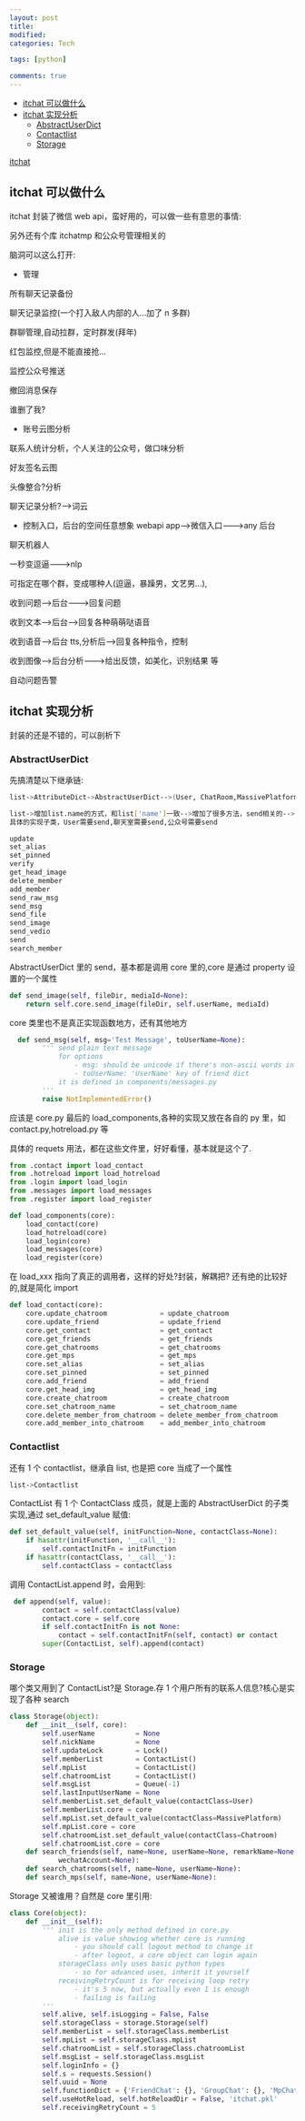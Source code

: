 ```yaml
---
layout: post
title:
modified:
categories: Tech

tags: [python]

comments: true
---
```


<!-- TOC -->

- [itchat 可以做什么](#itchat-可以做什么)
- [itchat 实现分析](#itchat-实现分析)
  - [AbstractUserDict](#AbstractUserDict)
  - [Contactlist](#Contactlist)
  - [Storage](#Storage)

<!-- /TOC -->

[itchat](https://itchat.readthedocs.io/zh/latest/)

## itchat 可以做什么

itchat 封装了微信 web api，蛮好用的，可以做一些有意思的事情:

另外还有个库 itchatmp 和公众号管理相关的

脑洞可以这么打开:

- 管理

所有聊天记录备份

聊天记录监控(一个打入敌人内部的人...加了 n 多群)

群聊管理,自动拉群，定时群发(拜年)

红包监控,但是不能直接抢...

监控公众号推送

撤回消息保存

谁删了我?

- 账号云图分析

联系人统计分析，个人关注的公众号，做口味分析

好友签名云图

头像整合?分析

聊天记录分析?-->词云

- 控制入口，后台的空间任意想象
  webapi app-->微信入口--->any 后台

聊天机器人

一秒变逗逼--->nlp

可指定在哪个群，变成哪种人(逗逼，暴躁男，文艺男...),

收到问题-->后台--->回复问题

收到文本-->后台-->回复各种萌萌哒语音

收到语音-->后台 tts,分析后-->回复各种指令，控制

收到图像-->后台分析--->给出反馈，如美化，识别结果 等

自动问题告警

## itchat 实现分析

封装的还是不错的，可以剖析下

### AbstractUserDict

先搞清楚以下继承链:

```sh
list->AttributeDict->AbstractUserDict-->(User, ChatRoom,MassivePlatform)

list->增加list.name的方式，和list['name']一致-->增加了很多方法，send相关的-->
具体的实现子类，User需要send,聊天室需要send,公众号需要send

update
set_alias
set_pinned
verify
get_head_image
delete_member
add_member
send_raw_msg
send_msg
send_file
send_image
send_vedio
send
search_member
```

AbstractUserDict 里的 send，基本都是调用 core 里的,core 是通过 property 设置的一个属性

```py
def send_image(self, fileDir, mediaId=None):
    return self.core.send_image(fileDir, self.userName, mediaId)
```

core 类里也不是真正实现函数地方，还有其他地方

```py
  def send_msg(self, msg='Test Message', toUserName=None):
        ''' send plain text message
            for options
                - msg: should be unicode if there's non-ascii words in msg
                - toUserName: 'UserName' key of friend dict
            it is defined in components/messages.py
        '''
        raise NotImplementedError()
```

应该是 core.py 最后的 load_components,各种的实现又放在各自的 py 里，如 contact.py,hotreload.py 等

具体的 requets 用法，都在这些文件里，好好看懂，基本就是这个了.

```py
from .contact import load_contact
from .hotreload import load_hotreload
from .login import load_login
from .messages import load_messages
from .register import load_register

def load_components(core):
    load_contact(core)
    load_hotreload(core)
    load_login(core)
    load_messages(core)
    load_register(core)
```

在 load_xxx 指向了真正的调用者，这样的好处?封装，解耦把? 还有绝的比较好的,就是简化 import

```py
def load_contact(core):
    core.update_chatroom             = update_chatroom
    core.update_friend               = update_friend
    core.get_contact                 = get_contact
    core.get_friends                 = get_friends
    core.get_chatrooms               = get_chatrooms
    core.get_mps                     = get_mps
    core.set_alias                   = set_alias
    core.set_pinned                  = set_pinned
    core.add_friend                  = add_friend
    core.get_head_img                = get_head_img
    core.create_chatroom             = create_chatroom
    core.set_chatroom_name           = set_chatroom_name
    core.delete_member_from_chatroom = delete_member_from_chatroom
    core.add_member_into_chatroom    = add_member_into_chatroom
```

### Contactlist

还有 1 个 contactlist，继承自 list, 也是把 core 当成了一个属性

```sh
list->Contactlist
```

ContactList 有 1 个 ContactClass 成员，就是上面的 AbstractUserDict 的子类实现,通过 set_default_value 赋值:

```py
def set_default_value(self, initFunction=None, contactClass=None):
    if hasattr(initFunction, '__call__'):
        self.contactInitFn = initFunction
    if hasattr(contactClass, '__call__'):
        self.contactClass = contactClass

```

调用 ContactList.append 时，会用到:

```py
 def append(self, value):
        contact = self.contactClass(value)
        contact.core = self.core
        if self.contactInitFn is not None:
            contact = self.contactInitFn(self, contact) or contact
        super(ContactList, self).append(contact)

```

### Storage

哪个类又用到了 ContactList?是 Storage.存 1 个用户所有的联系人信息?核心是实现了各种 search

```py
class Storage(object):
    def __init__(self, core):
        self.userName          = None
        self.nickName          = None
        self.updateLock        = Lock()
        self.memberList        = ContactList()
        self.mpList            = ContactList()
        self.chatroomList      = ContactList()
        self.msgList           = Queue(-1)
        self.lastInputUserName = None
        self.memberList.set_default_value(contactClass=User)
        self.memberList.core = core
        self.mpList.set_default_value(contactClass=MassivePlatform)
        self.mpList.core = core
        self.chatroomList.set_default_value(contactClass=Chatroom)
        self.chatroomList.core = core
    def search_friends(self, name=None, userName=None, remarkName=None, nickName=None,
            wechatAccount=None):
    def search_chatrooms(self, name=None, userName=None):
    def search_mps(self, name=None, userName=None):
```

Storage 又被谁用？自然是 core 里引用:

```py
class Core(object):
    def __init__(self):
        ''' init is the only method defined in core.py
            alive is value showing whether core is running
                - you should call logout method to change it
                - after logout, a core object can login again
            storageClass only uses basic python types
                - so for advanced uses, inherit it yourself
            receivingRetryCount is for receiving loop retry
                - it's 5 now, but actually even 1 is enough
                - failing is failing
        '''
        self.alive, self.isLogging = False, False
        self.storageClass = storage.Storage(self)
        self.memberList = self.storageClass.memberList
        self.mpList = self.storageClass.mpList
        self.chatroomList = self.storageClass.chatroomList
        self.msgList = self.storageClass.msgList
        self.loginInfo = {}
        self.s = requests.Session()
        self.uuid = None
        self.functionDict = {'FriendChat': {}, 'GroupChat': {}, 'MpChat': {}}
        self.useHotReload, self.hotReloadDir = False, 'itchat.pkl'
        self.receivingRetryCount = 5
```

